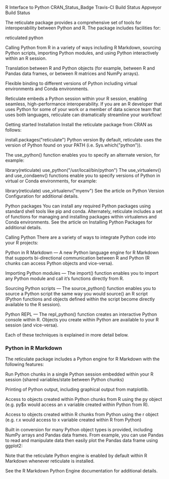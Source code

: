 R Interface to Python
CRAN_Status_Badge Travis-CI Build Status Appveyor Build Status

The reticulate package provides a comprehensive set of tools for interoperability between Python and R. The package includes facilities for:

reticulated python

Calling Python from R in a variety of ways including R Markdown, sourcing Python scripts, importing Python modules, and using Python interactively within an R session.

Translation between R and Python objects (for example, between R and Pandas data frames, or between R matrices and NumPy arrays).

Flexible binding to different versions of Python including virtual environments and Conda environments.

Reticulate embeds a Python session within your R session, enabling seamless, high-performance interoperability. If you are an R developer that uses Python for some of your work or a member of data science team that uses both languages, reticulate can dramatically streamline your workflow!

Getting started
Installation
Install the reticulate package from CRAN as follows:

install.packages("reticulate")
Python version
By default, reticulate uses the version of Python found on your PATH (i.e. Sys.which("python")).

The use_python() function enables you to specify an alternate version, for example:

library(reticulate)
use_python("/usr/local/bin/python")
The use_virtualenv() and use_condaenv() functions enable you to specify versions of Python in virtual or Conda environments, for example:

library(reticulate)
use_virtualenv("myenv")
See the article on Python Version Configuration for additional details.

Python packages
You can install any required Python packages using standard shell tools like pip and conda. Alternately, reticulate includes a set of functions for managing and installing packages within virtualenvs and Conda environments. See the article on Installing Python Packages for additional details.

Calling Python
There are a variety of ways to integrate Python code into your R projects:

Python in R Markdown — A new Python language engine for R Markdown that supports bi-directional communication between R and Python (R chunks can access Python objects and vice-versa).

Importing Python modules — The import() function enables you to import any Python module and call it’s functions directly from R.

Sourcing Python scripts — The source_python() function enables you to source a Python script the same way you would source() an R script (Python functions and objects defined within the script become directly available to the R session).

Python REPL — The repl_python() function creates an interactive Python console within R. Objects you create within Python are available to your R session (and vice-versa).

Each of these techniques is explained in more detail below.

### Python in R Markdown
The reticulate package includes a Python engine for R Markdown with the following features:

Run Python chunks in a single Python session embedded within your R session (shared variables/state between Python chunks)

Printing of Python output, including graphical output from matplotlib.

Access to objects created within Python chunks from R using the py object (e.g. py$x would access an x variable created within Python from R).

Access to objects created within R chunks from Python using the r object (e.g. r.x would access to x variable created within R from Python)

Built in conversion for many Python object types is provided, including NumPy arrays and Pandas data frames. From example, you can use Pandas to read and manipulate data then easily plot the Pandas data frame using ggplot2:



Note that the reticulate Python engine is enabled by default within R Markdown whenever reticulate is installed.

See the R Markdown Python Engine documentation for additional details.

